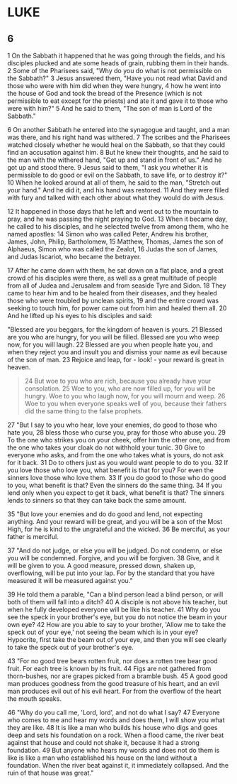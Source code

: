# LUKE

## 6

1 On the Sabbath it happened that he was going through the fields, and his disciples plucked and ate some heads of grain, rubbing them in their hands. 2 Some of the Pharisees said, "Why do you do what is not permissible on the Sabbath?" 3 Jesus answered them, "Have you not read what David and those who were with him did when they were hungry, 4 how he went into the house of God and took the bread of the Presence (which is not permissible to eat except for the priests) and ate it and gave it to those who were with him?" 5 And he said to them, "The son of man is Lord of the Sabbath."

6 On another Sabbath he entered into the synagogue and taught, and a man was there, and his right hand was withered. 7 The scribes and the Pharisees watched closely whether he would heal on the Sabbath, so that they could find an accusation against him. 8 But he knew their thoughts, and he said to the man with the withered hand, "Get up and stand in front of us." And he got up and stood there. 9 Jesus said to them, "I ask you whether it is permissible to do good or evil on the Sabbath, to save life, or to destroy it?" 10 When he looked around at all of them, he said to the man, "Stretch out your hand." And he did it, and his hand was restored. 11 And they were filled with fury and talked with each other about what they would do with Jesus.

12 It happened in those days that he left and went out to the mountain to pray, and he was passing the night praying to God. 13 When it became day, he called to his disciples, and he selected twelve from among them, who he named apostles: 14 Simon who was called Peter, Andrew his brother, James, John, Philip, Bartholomew, 15 Matthew, Thomas, James the son of Alphaeus, Simon who was called the Zealot, 16 Judas the son of James, and Judas Iscariot, who became the betrayer.

17 After he came down with them, he sat down on a flat place, and a great crowd of his disciples were there, as well as a great multitude of people from all of Judea and Jerusalem and from seaside Tyre and Sidon. 18 They came to hear him and to be healed from their diseases, and they healed those who were troubled by unclean spirits, 19 and the entire crowd was seeking to touch him, for power came out from him and healed them all. 20 And he lifted up his eyes to his disciples and said:

"Blessed are you beggars, for the kingdom of heaven is yours. 21 Blessed are you who are hungry, for you will be filled. Blessed are you who weep now, for you will laugh. 22 Blessed are you when people hate you, and when they reject you and insult you and dismiss your name as evil because of the son of man. 23 Rejoice and leap, for - look! - your reward is great in heaven.

> 24 But woe to you who are rich, because you already have your consolation. 
> 25 Woe to you, who are now filled up, for you will be hungry.
> Woe to you who laugh now, for you will mourn and weep.
> 26 Woe to you when everyone speaks well of you, because their fathers did the same thing to the false prophets.

27 "But I say to you who hear, love your enemies, do good to those who hate you, 28 bless those who curse you, pray for those who abuse you. 29 To the one who strikes you on your cheek, offer him the other one, and from the one who takes your cloak do not withhold your tunic. 30 Give to everyone who asks, and from the one who takes what is yours, do not ask for it back. 31 Do to others just as you would want people to do to you. 32 If you love those who love you, what benefit is that for you? For even the sinners love those who love them. 33 If you do good to those who do good to you, what benefit is that? Even the sinners do the same thing. 34 If you lend only when you expect to get it back, what benefit is that? The sinners lends to sinners so that they can take back the same amount. 

35 "But love your enemies and do do good and lend, not expecting anything. And your reward will be great, and you will be a son of the Most High, for he is kind to the ungrateful and the wicked. 36 Be merciful, as your father is merciful. 

37 "And do not judge, or else you will be judged. Do not condemn, or else you will be condemned. Forgive, and you will be forgiven. 38 Give, and it will be given to you. A good measure, pressed down, shaken up, overflowing, will be put into your lap. For by the standard that you have measured it will be measured against you."

39 He told them a parable, "Can a blind person lead a blind person, or will both of them will fall into a ditch? 40 A disciple is not above his teacher, but when he fully developed everyone will be like his teacher. 41 Why do you see the speck in your brother's eye, but you do not notice the beam in your own eye? 42 How are you able to say to your brother, 'Allow me to take the speck out of your eye,' not seeing the beam which is in your eye? Hypocrite, first take the beam out of your eye, and then you will see clearly to take the speck out of your brother's eye.

43 "For no good tree bears rotten fruit, nor does a rotten tree bear good fruit. For each tree is known by its fruit. 44 Figs are not gathered from thorn-bushes, nor are grapes picked from a bramble bush. 45 A good good man produces goodness from the good treasure of his heart, and an evil man produces evil out of his evil heart. For from the overflow of the heart the mouth speaks. 

46 "Why do you call me, 'Lord, lord', and not do what I say? 47 Everyone who comes to me and hear my words and does them, I will show you what they are like. 48 It is like a man who builds his house who digs and goes deep and sets his foundation on a rock. When a flood came, the river beat against that house and could not shake it, because it had a strong foundation. 49 But anyone who hears my words and does not do them is like is like a man who established his house on the land without a foundation. When the river beat against it, it immediately collapsed. And the ruin of that house was great."